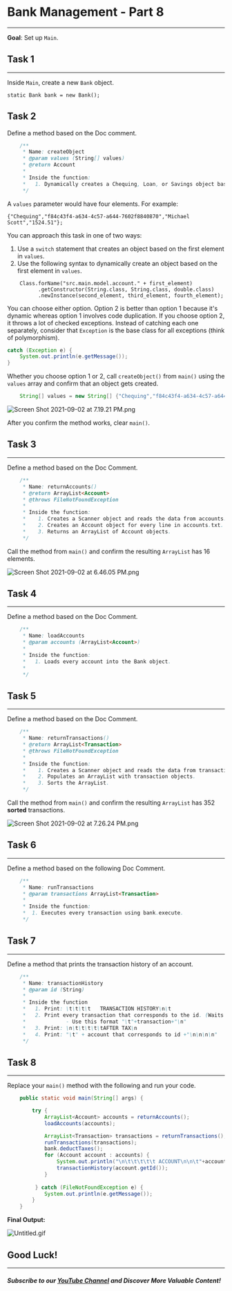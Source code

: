 # Bank Management - Part 8
----
**Goal**: Set up `Main`.
 

## Task 1
---
Inside `Main`, create a new `Bank` object. 
```
static Bank bank = new Bank();
```

## Task 2
Define a method based on the Doc comment.

```java
    /**
     * Name: createObject
     * @param values (String[] values)
     * @return Account
     * 
     * Inside the function:
     *   1. Dynamically creates a Chequing, Loan, or Savings object based on the values array. 
     */
```
A `values` parameter would have four elements. For example:

    {"Chequing","f84c43f4-a634-4c57-a644-7602f8840870","Michael Scott","1524.51"};

You can approach this task in one of two ways:

1. Use a `switch` statement that creates an object based on the first element in `values`.
2. Use the following syntax to dynamically create an object based on the first element in `values`.
```
    Class.forName("src.main.model.account." + first_element)
          .getConstructor(String.class, String.class, double.class)
          .newInstance(second_element, third_element, fourth_element);
```
You can choose either option. Option 2 is better than option 1 because it's dynamic whereas option 1 involves code duplication. If you choose option 2, it throws a lot of checked exceptions. Instead of catching each one separately, consider that `Exception` is the base class for all exceptions (think of polymorphism).

```java
catch (Exception e) {
    System.out.println(e.getMessage());
}
```
Whether you choose option 1 or 2, call `createObject()` from `main()` using the `values` array and confirm that an object gets created.

```java
    String[] values = new String[] {"Chequing","f84c43f4-a634-4c57-a644-7602f8840870","Michael Scott","1524.51"};
```

![Screen Shot 2021-09-02 at 7.19.21 PM.png](https://firebasestorage.googleapis.com/v0/b/learnthepart-75aed.appspot.com/o/images%2F499ed087-8d2e-41b2-9f9d-de0f23d339cc?alt=media&token=445943e7-f3bf-46e7-9fb6-f7b772f0d0c0)

After you confirm the method works, clear `main()`.

## Task 3
----
Define a method based on the Doc Comment.
```java
    /**
     * Name: returnAccounts()
     * @return ArrayList<Account>
     * @throws FileNotFoundException
     * 
     * Inside the function:
     *    1. Creates a Scanner object and reads the data from accounts.txt.
     *    2. Creates an Account object for every line in accounts.txt.
     *    3. Returns an ArrayList of Account objects.
     */
 ```

Call the method from `main()` and confirm the resulting `ArrayList` has 16 elements.

![Screen Shot 2021-09-02 at 6.46.05 PM.png](https://firebasestorage.googleapis.com/v0/b/learnthepart-75aed.appspot.com/o/images%2F2dbf2c86-d1c0-41cd-a03e-dcd6bc75490e?alt=media&token=c79a7e0a-f158-419b-bade-48cfe59cabe0)

## Task 4
-----
Define a method based on the Doc Comment.

```java
    /**
     * Name: loadAccounts
     * @param accounts (ArrayList<Account>)
     * 
     * Inside the function:
     *   1. Loads every account into the Bank object.
     *  
     */
```

## Task 5
-----
Define a method based on the Doc Comment.

```java
    /**
     * Name: returnTransactions()
     * @return ArrayList<Transaction>
     * @throws FileNotFoundException
     * 
     * Inside the function:
     *    1. Creates a Scanner object and reads the data from transactions.txt.
     *    2. Populates an ArrayList with transaction objects.
     *    3. Sorts the ArrayList.
     */
```

Call the method from `main()` and confirm the resulting `ArrayList` has 352 **sorted** transactions.

![Screen Shot 2021-09-02 at 7.26.24 PM.png](https://firebasestorage.googleapis.com/v0/b/learnthepart-75aed.appspot.com/o/images%2F148fc5c7-9be5-49d8-ba95-0a1f32f1ed2f?alt=media&token=31c77341-05bd-463f-b007-d856468f3920)

## Task 6
-----
Define a method based on the following Doc Comment. 
```java
    /**
     * Name: runTransactions
     * @param transactions ArrayList<Transaction>
     * 
     * Inside the function:
     *  1. Executes every transaction using bank.execute.
     */
```


## Task 7
-----
Define a method that prints the transaction history of an account.

```java
    /**
     * Name: transactionHistory
     * @param id (String)
     * 
     * Inside the function
     *   1. Print: \t\t\t\t   TRANSACTION HISTORY\n\t
     *   2. Print every transaction that corresponds to the id. (Waits 300 milliseconds before printing the next one)
     *             - Use this format "\t"+transaction+"\n"
     *   3. Print: \n\t\t\t\t\tAFTER TAX\n
     *   4. Print: "\t" + account that corresponds to id +"\n\n\n\n"
     */
```

## Task 8
-----
Replace your `main()` method with the following and run your code.


```java
    public static void main(String[] args) {

        try {
            ArrayList<Account> accounts = returnAccounts();
            loadAccounts(accounts);

            ArrayList<Transaction> transactions = returnTransactions();
            runTransactions(transactions);
            bank.deductTaxes();
            for (Account account : accounts) {
                System.out.println("\n\t\t\t\t\t ACCOUNT\n\n\t"+account+"\n\n");
                transactionHistory(account.getId());
            }
            
         } catch (FileNotFoundException e) {
            System.out.println(e.getMessage());
        }
    }
```

**Final Output:**

![Untitled.gif](https://firebasestorage.googleapis.com/v0/b/learnthepart-75aed.appspot.com/o/images%2Fa2e02fce-f496-4232-a831-dc83e1b51713?alt=media&token=3206a9d3-5b0d-46c7-9d70-7d7753f67a4f)

## Good Luck!
--------
##### Subscribe to our [YouTube Channel](https://www.youtube.com/@RayanSlim087?sub_confirmation=1) and Discover More Valuable Content!